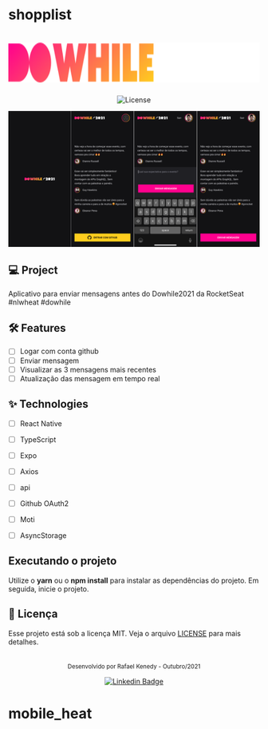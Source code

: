 # shopplist

<h1 align="center">
  <img alt="mobile_heat" height="80" title="mobile_heat" src="logo.svg" />
</h1>

<p align="center">
  <img alt="License" src="https://img.shields.io/static/v1?label=license&message=MIT&color=E51C44&labelColor=0A1033">


</p>

![cover](cover.png?style=flat)

## 💻 Project
Aplicativo para enviar mensagens antes do Dowhile2021 da RocketSeat #nlwheat #dowhile

## :hammer_and_wrench: Features 

-   [ ] Logar com conta github 
-   [ ] Enviar mensagem
-   [ ] Visualizar as 3 mensagens mais recentes
-   [ ] Atualização das mensagem em tempo real

## ✨ Technologies 

-   [ ] React Native
-   [ ] TypeScript
-   [ ] Expo
-   [ ] Axios
-   [ ] api
-   [ ] Github OAuth2
-   [ ] Moti
-   [ ] AsyncStorage


## Executando o projeto

Utilize o **yarn** ou o **npm install** para instalar as dependências do projeto.
Em seguida, inicie o projeto.



## 📄 Licença

Esse projeto está sob a licença MIT. Veja o arquivo [LICENSE](LICENSE.md) para mais detalhes.

<br />

<div align="center">
  <small>Desenvolvido por Rafael Kenedy - Outubro/2021</small>

  [![Linkedin Badge](https://img.shields.io/badge/-Rafael%20Kenedy-6633cc?style=flat-square&logo=Linkedin&logoColor=white&link=https://www.linkedin.com/in/rafael-kenedy-da-silva-alves-692973160/)](https://www.linkedin.com/in/rafael-kenedy-da-silva-alves-692973160/) 
</div>

# mobile_heat
